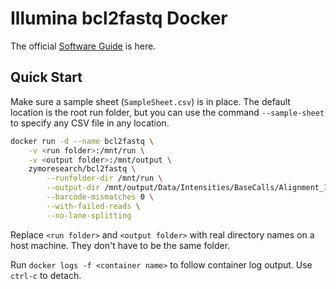 # Illumina bcl2fastq Docker

The official [Software Guide](https://support.illumina.com/content/dam/illumina-support/documents/documentation/software_documentation/bcl2fastq/bcl2fastq2-v2-20-software-guide-15051736-03.pdf) is here.

## Quick Start

Make sure a sample sheet (`SampleSheet.csv`) is in place. The default location is the root run folder, but you can use the command `--sample-sheet` to specify any CSV file in any location.

```bash
docker run -d --name bcl2fastq \
    -v <run folder>:/mnt/run \
    -v <output folder>:/mnt/output \
    zymoresearch/bcl2fastq \
        --runfolder-dir /mnt/run \
        --output-dir /mnt/output/Data/Intensities/BaseCalls/Alignment_1\
        --barcode-mismatches 0 \
        --with-failed-reads \
        --no-lane-splitting
```

Replace `<run folder>` and `<output folder>` with real directory names on a host machine. They don't have to be the same folder.

Run `docker logs -f <container name>` to follow container log output. Use `ctrl-c` to detach.
